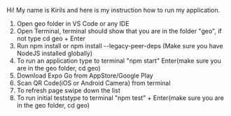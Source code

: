 Hi! My name is Kirils and here is my instruction how to run my application.

1. Open geo folder in VS Code or any IDE
2. Open Terminal,  terminal should show that you are in the folder "geo", if not type cd geo + Enter
3. Run npm install or npm install --legacy-peer-deps (Make sure you have NodeJS installed globally)
4. To run an application type to terminal "npm start" Enter(make sure you are in the geo folder, cd geo)
5. Download Expo Go from AppStore/Google Play
6. Scan QR Code(iOS or Android Camera) from terminal
7. To refresh page swipe down the list
8. To run initial teststype to terminal "npm test" + Enter(make sure you are in the geo folder, cd geo)
